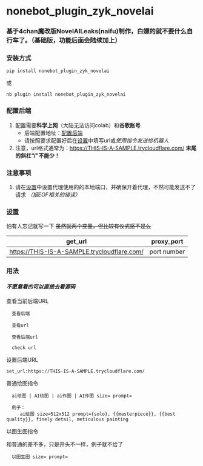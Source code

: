 # nonebot_plugin_zyk_novelai

### 基于4chan魔改版NovelAILeaks(naifu)制作，白嫖的就不要什么自行车了。（基础版，功能后面会陆续加上）

### 安装方式
```
pip install nonebot_plugin_zyk_novelai
```
或
```
nb plugin install nonebot_plugin_zyk_novelai
```

### 配置后端
1. 配置需要**科学上网**（大陆无法访问colab）和**谷歌账号**
   - 后端配置地址：[配置后端](https://colab.research.google.com/drive/1_Ma71L6uGbtt6UQyA3FjqW2lcZ5Bjck-)
   - 请按照要求配置好后在[设置](config.py)中填写url或*使用指令发送给机器人*
2. 注意，url格式通常为：https://THIS-IS-A-SAMPLE.trycloudflare.com/ **末尾的斜杠“/”不能少！**

### 注意事项
1. 请在[设置](config.py)中设置代理使用的的本地端口，并确保开着代理，不然可能发送不了请求 *（报EOF相关的错误）*

### [设置](config.py)
怕有人忘记就写一下 ~~虽然就两个变量，但比较有仪式感不是么~~

|                   get_url                    | proxy_port  |
|:--------------------------------------------:|:-----------:|
| https://THIS-IS-A-SAMPLE.trycloudflare.com/  | port number |

### 用法
#### *不愿意看的可以直接去看源码*

查看当前后端URL

      查看后端

      查看url

      查看后端url

      check url


设置后端URL
```
set_url:https://THIS-IS-A-SAMPLE.trycloudflare.com/
```

普通绘图指令

      ai绘图 | AI绘图 | ai作图 | AI作图 size= prompt=

      例子：
         ai绘图 size=512x512 prompt={solo}, {{masterpiece}}, {{best quality}}, finely detail, meticulous painting

以图生图指令

和普通的差不多，只是开头不一样，例子就不给了

      以图生图 size= prompt=
